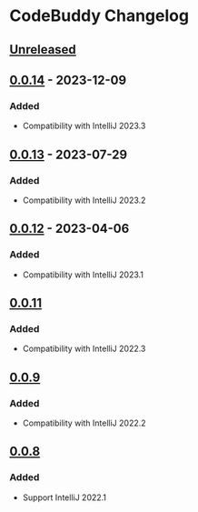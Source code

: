 <!-- Keep a Changelog guide -> https://keepachangelog.com -->

# CodeBuddy Changelog

## [Unreleased]

## [0.0.14] - 2023-12-09

### Added
- Compatibility with IntelliJ 2023.3

## [0.0.13] - 2023-07-29

### Added
- Compatibility with IntelliJ 2023.2

## [0.0.12] - 2023-04-06

### Added
- Compatibility with IntelliJ 2023.1

## [0.0.11]

### Added
- Compatibility with IntelliJ 2022.3

## [0.0.9]

### Added
- Compatibility with IntelliJ 2022.2

## [0.0.8]

### Added
- Support IntelliJ 2022.1

[Unreleased]: https://github.com/srizzo/code-buddy-plugin/compare/v0.0.14...HEAD
[0.0.14]: https://github.com/srizzo/code-buddy-plugin/compare/v0.0.13...v0.0.14
[0.0.13]: https://github.com/srizzo/code-buddy-plugin/compare/v0.0.12...v0.0.13
[0.0.12]: https://github.com/srizzo/code-buddy-plugin/compare/v0.0.11...v0.0.12
[0.0.11]: https://github.com/srizzo/code-buddy-plugin/compare/v0.0.9...v0.0.11
[0.0.9]: https://github.com/srizzo/code-buddy-plugin/compare/v0.0.8...v0.0.9
[0.0.8]: https://github.com/srizzo/code-buddy-plugin/commits/v0.0.8
